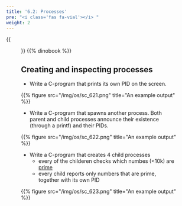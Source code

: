 ```yaml
---
title: '6.2: Processes'
pre: "<i class='fas fa-vial'></i> "
weight: 2
---
```


{{<figure src="/img/os/db_pstree.png">}}
{{% dinobook %}}

## Creating and inspecting processes

* Write a C-program that prints its own PID on the screen.

{{% figure src="/img/os/sc_621.png" title="An example output" %}}

* Write a C-program that spawns another process. Both parent and child processes announce their existence (through a printf) and their PIDs.

{{% figure src="/img/os/sc_622.png" title="An example output" %}}

* Write a C-program that creates 4 child processes
  * every of the childeren checks which numbes (<10k) are [prime](https://en.wikipedia.org/wiki/Prime_number)
  * every child reports only numbers that are prime, together with its own PID

{{% figure src="/img/os/sc_623.png" title="An example output" %}}